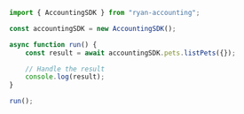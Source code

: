 <!-- Start SDK Example Usage [usage] -->
```typescript
import { AccountingSDK } from "ryan-accounting";

const accountingSDK = new AccountingSDK();

async function run() {
    const result = await accountingSDK.pets.listPets({});

    // Handle the result
    console.log(result);
}

run();

```
<!-- End SDK Example Usage [usage] -->